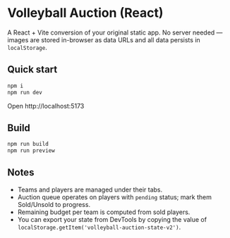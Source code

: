 # Volleyball Auction (React)

A React + Vite conversion of your original static app. No server needed — images are stored in-browser as data URLs and all data persists in `localStorage`.

## Quick start

```bash
npm i
npm run dev
```

Open http://localhost:5173

## Build

```bash
npm run build
npm run preview
```

## Notes

- Teams and players are managed under their tabs.
- Auction queue operates on players with `pending` status; mark them Sold/Unsold to progress.
- Remaining budget per team is computed from sold players.
- You can export your state from DevTools by copying the value of `localStorage.getItem('volleyball-auction-state-v2')`.
